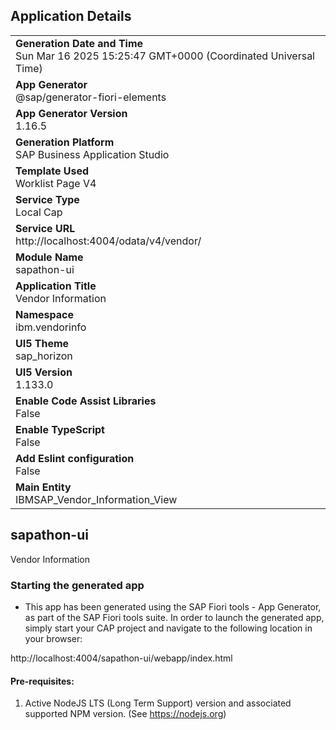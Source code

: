 ## Application Details
|               |
| ------------- |
|**Generation Date and Time**<br>Sun Mar 16 2025 15:25:47 GMT+0000 (Coordinated Universal Time)|
|**App Generator**<br>@sap/generator-fiori-elements|
|**App Generator Version**<br>1.16.5|
|**Generation Platform**<br>SAP Business Application Studio|
|**Template Used**<br>Worklist Page V4|
|**Service Type**<br>Local Cap|
|**Service URL**<br>http://localhost:4004/odata/v4/vendor/|
|**Module Name**<br>sapathon-ui|
|**Application Title**<br>Vendor Information|
|**Namespace**<br>ibm.vendorinfo|
|**UI5 Theme**<br>sap_horizon|
|**UI5 Version**<br>1.133.0|
|**Enable Code Assist Libraries**<br>False|
|**Enable TypeScript**<br>False|
|**Add Eslint configuration**<br>False|
|**Main Entity**<br>IBMSAP_Vendor_Information_View|

## sapathon-ui

Vendor Information

### Starting the generated app

-   This app has been generated using the SAP Fiori tools - App Generator, as part of the SAP Fiori tools suite.  In order to launch the generated app, simply start your CAP project and navigate to the following location in your browser:

http://localhost:4004/sapathon-ui/webapp/index.html

#### Pre-requisites:

1. Active NodeJS LTS (Long Term Support) version and associated supported NPM version.  (See https://nodejs.org)


